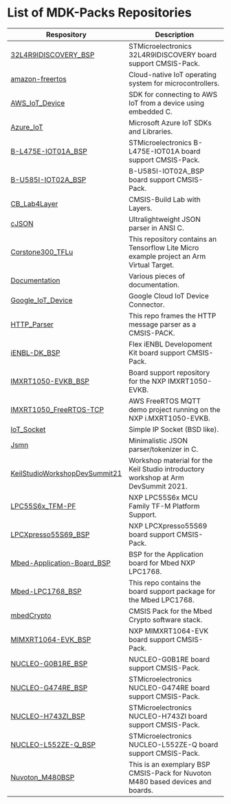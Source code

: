 # List of MDK-Packs Repositories

| Respository | Description |
|------------------|---------------------|
| [32L4R9IDISCOVERY_BSP](https://github.com/MDK-Packs/32L4R9IDISCOVERY_BSP) | STMicroelectronics 32L4R9IDISCOVERY board support CMSIS-Pack. |
| [amazon-freertos](https://github.com/MDK-Packs/amazon-freertos) | Cloud-native IoT operating system for microcontrollers.  |
| [AWS_IoT_Device](https://github.com/MDK-Packs/AWS_IoT_Device) | SDK for connecting to AWS IoT from a device using embedded C. |
| [Azure_IoT](https://github.com/MDK-Packs/Azure_IoT) | Microsoft Azure IoT SDKs and Libraries. |
| [B-L475E-IOT01A_BSP](https://github.com/MDK-Packs/B-L475E-IOT01A_BSP) | STMicroelectronics B-L475E-IOT01A board support CMSIS-Pack. |
| [B-U585I-IOT02A_BSP](https://github.com/MDK-Packs/B-U585I-IOT02A_BSP) | B-U585I-IOT02A_BSP board support CMSIS-Pack. |
| [CB_Lab4Layer](https://github.com/MDK-Packs/CB_Lab4Layer) | CMSIS-Build Lab with Layers. |
| [cJSON](https://github.com/MDK-Packs/cJSON) | Ultralightweight JSON parser in ANSI C. |
| [Corstone300_TFLu](https://github.com/MDK-Packs/Corstone300_TFLu) | This repository contains an Tensorflow Lite Micro example project an Arm Virtual Target. |
| [Documentation](https://github.com/MDK-Packs/Documentation) | Various pieces of documentation. |
| [Google_IoT_Device](https://github.com/MDK-Packs/Google_IoT_Device) | Google Cloud IoT Device Connector. |
| [HTTP_Parser](https://github.com/MDK-Packs/HTTP_Parser) | This repo frames the HTTP message parser as a CMSIS-PACK. |
| [iENBL-DK_BSP](https://github.com/MDK-Packs/iENBL-DK_BSP) | Flex iENBL Developoment Kit board support CMSIS-Pack. |
| [IMXRT1050-EVKB_BSP](https://github.com/MDK-Packs/IMXRT1050-EVKB_BSP) | Board support repository for the NXP IMXRT1050-EVKB. |
| [IMXRT1050_FreeRTOS-TCP](https://github.com/MDK-Packs/IMXRT1050_FreeRTOS-TCP) | AWS FreeRTOS MQTT demo project running on the NXP i.MXRT1050-EVKB. |
| [IoT_Socket](https://github.com/MDK-Packs/IoT_Socket) | Simple IP Socket (BSD like). |
| [Jsmn](https://github.com/MDK-Packs/Jsmn) | Minimalistic JSON parser/tokenizer in C. |
| [KeilStudioWorkshopDevSummit21](https://github.com/MDK-Packs/KeilStudioWorkshopDevSummit21) | Workshop material for the Keil Studio introductory workshop at Arm DevSummit 2021. |
| [LPC55S6x_TFM-PF](https://github.com/MDK-Packs/LPC55S6x_TFM-PF) | NXP LPC55S6x MCU Family TF-M Platform Support. |
| [LPCXpresso55S69_BSP](https://github.com/MDK-Packs/LPCXpresso55S69_BSP) | NXP LPCXpresso55S69 board support CMSIS-Pack. |
| [Mbed-Application-Board_BSP](https://github.com/MDK-Packs/Mbed-Application-Board_BSP) | BSP for the Application board for Mbed NXP LPC1768. |
| [Mbed-LPC1768_BSP](https://github.com/MDK-Packs/Mbed-LPC1768_BSP) | This repo contains the board support package for the Mbed LPC1768. |
| [mbedCrypto](https://github.com/MDK-Packs/mbedCrypto) | CMSIS Pack for the Mbed Crypto software stack. |
| [MIMXRT1064-EVK_BSP](https://github.com/MDK-Packs/MIMXRT1064-EVK_BSP) | NXP MIMXRT1064-EVK board support CMSIS-Pack. |
| [NUCLEO-G0B1RE_BSP](https://github.com/MDK-Packs/NUCLEO-G0B1RE_BSP) | NUCLEO-G0B1RE board support CMSIS-Pack. |
| [NUCLEO-G474RE_BSP](https://github.com/MDK-Packs/NUCLEO-G474RE_BSP) | STMicroelectronics NUCLEO-G474RE board support CMSIS-Pack. |
| [NUCLEO-H743ZI_BSP](https://github.com/MDK-Packs/NUCLEO-H743ZI_BSP) | STMicroelectronics NUCLEO-H743ZI board support CMSIS-Pack. |
| [NUCLEO-L552ZE-Q_BSP](https://github.com/MDK-Packs/NUCLEO-L552ZE-Q_BSP) | STMicroelectronics NUCLEO-L552ZE-Q board support CMSIS-Pack. |
| [Nuvoton_M480BSP](https://github.com/MDK-Packs/Nuvoton_M480BSP) | This is an exemplary BSP CMSIS-Pack for Nuvoton M480 based devices and boards. |
